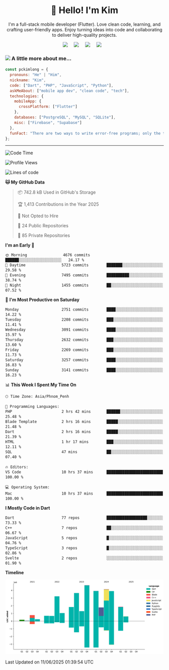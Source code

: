 <h1 align="center">👋 Hello! I'm Kim</h1>

<p align="center">
   I'm a full-stack mobile developer (Flutter). Love clean code, learning, and crafting user-friendly apps. Enjoy turning ideas into code and collaborating to deliver high-quality projects.
</p>

<p align="center">
  <a href="mailto:pochkimlong88@gmail.com"><img src="https://img.shields.io/badge/gmail-%23D14836.svg?&style=for-the-badge&logo=gmail&logoColor=white" /></a>&nbsp;&nbsp;&nbsp;&nbsp;
  <a href="https://t.me/pochkimlong/"><img src="https://img.shields.io/badge/telegram-%230077B5.svg?&style=for-the-badge&logo=telegram&logoColor=white" /></a>&nbsp;&nbsp;&nbsp;&nbsp;
  <a href="https://www.youtube.com/@PochKimlong/"><img src="https://img.shields.io/badge/youtube-%23dc2743.svg?&style=for-the-badge&logo=youtube&logoColor=white" /></a>&nbsp;&nbsp;&nbsp;&nbsp;
  <a href="https://www.tiktok.com/@pckimlong/"><img src="https://img.shields.io/badge/tiktok-%23000000.svg?&style=for-the-badge&logo=tiktok&logoColor=white" /></a>&nbsp;&nbsp;&nbsp;&nbsp;
</p>

### <img src="https://media.giphy.com/media/VgCDAzcKvsR6OM0uWg/giphy.gif" width="50"> A little more about me...  

```javascript
const pckimlong = {
  pronouns: "He" | "Him",
  nickname: "Kim",
  code: ["Dart", "PHP", "JavaScript", "Python"],
  askMeAbout: ["mobile app dev", "clean code", "tech"],
  technologies: {
    mobileApp: {
      crossPlatform: ["Flutter"]
    },
    databases: ["PostgreSQL", "MySQL", "SQLite"],
    misc: ["Firebase", "Supabase"]
  },
  funFact: "There are two ways to write error-free programs; only the third one works."
};
```
---

<!--START_SECTION:waka-->
![Code Time](http://img.shields.io/badge/Code%20Time-1%2C554%20hrs%2036%20mins-blue)

![Profile Views](http://img.shields.io/badge/Profile%20Views-10-blue)

![Lines of code](https://img.shields.io/badge/From%20Hello%20World%20I%27ve%20Written-34.3%20million%20lines%20of%20code-blue)

**🐱 My GitHub Data** 

> 📦 742.8 kB Used in GitHub's Storage 
 > 
> 🏆 1,413 Contributions in the Year 2025
 > 
> 🚫 Not Opted to Hire
 > 
> 📜 24 Public Repositories 
 > 
> 🔑 85 Private Repositories 
 > 
**I'm an Early 🐤** 

```text
🌞 Morning                4676 commits        ██████░░░░░░░░░░░░░░░░░░░   24.17 % 
🌆 Daytime                5723 commits        ███████░░░░░░░░░░░░░░░░░░   29.58 % 
🌃 Evening                7495 commits        ██████████░░░░░░░░░░░░░░░   38.74 % 
🌙 Night                  1455 commits        ██░░░░░░░░░░░░░░░░░░░░░░░   07.52 % 
```
📅 **I'm Most Productive on Saturday** 

```text
Monday                   2751 commits        ████░░░░░░░░░░░░░░░░░░░░░   14.22 % 
Tuesday                  2208 commits        ███░░░░░░░░░░░░░░░░░░░░░░   11.41 % 
Wednesday                3091 commits        ████░░░░░░░░░░░░░░░░░░░░░   15.97 % 
Thursday                 2632 commits        ███░░░░░░░░░░░░░░░░░░░░░░   13.60 % 
Friday                   2269 commits        ███░░░░░░░░░░░░░░░░░░░░░░   11.73 % 
Saturday                 3257 commits        ████░░░░░░░░░░░░░░░░░░░░░   16.83 % 
Sunday                   3141 commits        ████░░░░░░░░░░░░░░░░░░░░░   16.23 % 
```


📊 **This Week I Spent My Time On** 

```text
🕑︎ Time Zone: Asia/Phnom_Penh

💬 Programming Languages: 
PHP                      2 hrs 42 mins       ██████░░░░░░░░░░░░░░░░░░░   25.48 % 
Blade Template           2 hrs 16 mins       █████░░░░░░░░░░░░░░░░░░░░   21.48 % 
Dart                     2 hrs 16 mins       █████░░░░░░░░░░░░░░░░░░░░   21.39 % 
HTML                     1 hr 17 mins        ███░░░░░░░░░░░░░░░░░░░░░░   12.11 % 
SQL                      47 mins             ██░░░░░░░░░░░░░░░░░░░░░░░   07.40 % 

🔥 Editors: 
VS Code                  10 hrs 37 mins      █████████████████████████   100.00 % 

💻 Operating System: 
Mac                      10 hrs 37 mins      █████████████████████████   100.00 % 
```

**I Mostly Code in Dart** 

```text
Dart                     77 repos            ██████████████████░░░░░░░   73.33 % 
C++                      7 repos             ██░░░░░░░░░░░░░░░░░░░░░░░   06.67 % 
JavaScript               5 repos             █░░░░░░░░░░░░░░░░░░░░░░░░   04.76 % 
TypeScript               3 repos             █░░░░░░░░░░░░░░░░░░░░░░░░   02.86 % 
Svelte                   2 repos             ░░░░░░░░░░░░░░░░░░░░░░░░░   01.90 % 
```



**Timeline**

![Lines of Code chart](https://raw.githubusercontent.com/pckimlong/pckimlong/main/assets/bar_graph.png)


 Last Updated on 11/06/2025 01:39:54 UTC
<!--END_SECTION:waka-->

<!---
PochKimlong/PochKimlong is a ✨ special ✨ repository because its `README.md` (this file) appears on your GitHub profile.
You can click the Preview link to take a look at your changes.
--->
